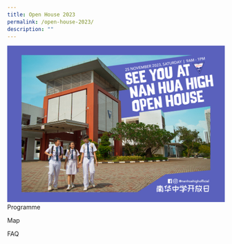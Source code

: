 ```yaml
---
title: Open House 2023
permalink: /open-house-2023/
description: ""
---
```


![](/images/Open%20House%202023/messageoftheday_web4.jpg)
Programme

Map

FAQ